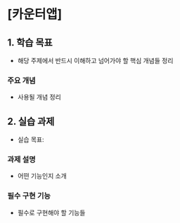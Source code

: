 # [카운터앱]

## 1. 학습 목표

- 해당 주제에서 반드시 이해하고 넘어가야 할 핵심 개념들 정리

### 주요 개념
- 사용될 개념 정리

## 2. 실습 과제
- 실습 목표: 

### 과제 설명
- 어떤 기능인지 소개

### 필수 구현 기능
- 필수로 구현해야 할 기능들